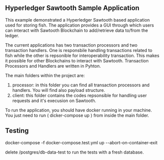 ## Hyperledger Sawtooth Sample Application

This example demonstrated a Hyperledger Sawtooth based application used for storing fish. The application provides a GUI through which users can interact with Sawtooth Blockchain to add/retrieve data to/from the ledger.

The current applications has two transaction processors and two transaction handlers. One is responsbile handling transactions related to fish while the other is repsonible for interoperability transaction. This makes it possible for other Blockchains to interact with Sawtooth. Transaction Processors and Handlers are written in Pyhton. 

The main folders within the project are:

1. processor: in this folder you can find all transaction processors and handlers. You will find also payload structure.
2. client: this folder contains the codes repsonsible for handling user requests and it's execusion on Sawtooth.

To run the application, you should have docker running in your machine. You just need to run ( dicker-compose up ) from inside the main folder.

## Testing

docker-compose -f docker-compose.test.yml up --abort-on-container-exit

delete /postgres/db-data-test to run the tests with a fresh database.

